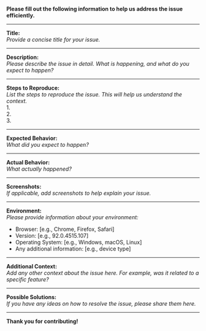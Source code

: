 

**Please fill out the following information to help us address the issue efficiently.**

---

**Title:**  
*Provide a concise title for your issue.*

---

**Description:**  
*Please describe the issue in detail. What is happening, and what do you expect to happen?*

---

**Steps to Reproduce:**  
*List the steps to reproduce the issue. This will help us understand the context.*  
1.  
2.  
3.  

---

**Expected Behavior:**  
*What did you expect to happen?*

---

**Actual Behavior:**  
*What actually happened?*

---

**Screenshots:**  
*If applicable, add screenshots to help explain your issue.*

---

**Environment:**  
*Please provide information about your environment:*
- Browser: [e.g., Chrome, Firefox, Safari]
- Version: [e.g., 92.0.4515.107]
- Operating System: [e.g., Windows, macOS, Linux]
- Any additional information: [e.g., device type]

---

**Additional Context:**  
*Add any other context about the issue here. For example, was it related to a specific feature?*

---

**Possible Solutions:**  
*If you have any ideas on how to resolve the issue, please share them here.*

---

**Thank you for contributing!**

